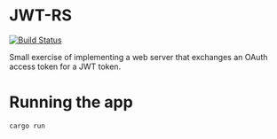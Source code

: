 # JWT-RS
[![Build Status](https://travis-ci.org/tquach/jwt-rs.svg?branch=master)](https://travis-ci.org/tquach/jwt-rs)

Small exercise of implementing a web server that exchanges an OAuth access token for a JWT token. 

# Running the app

	cargo run

